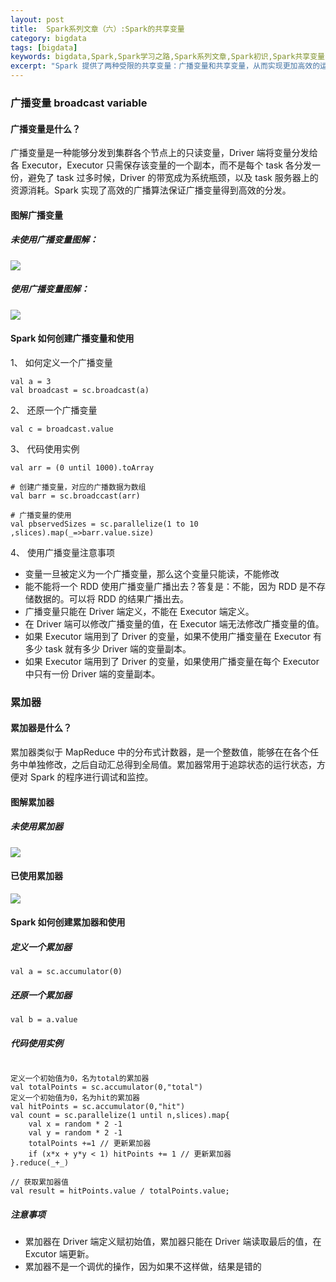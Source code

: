 ```yaml
---
layout: post
title:  Spark系列文章（六）:Spark的共享变量
category: bigdata 
tags: [bigdata]
keywords: bigdata,Spark,Spark学习之路,Spark系列文章,Spark初识,Spark共享变量
excerpt: "Spark 提供了两种受限的共享变量：广播变量和共享变量，从而实现更加高效的运算"
---
```

### 广播变量 broadcast variable

#### 广播变量是什么？
广播变量是一种能够分发到集群各个节点上的只读变量，Driver 端将变量分发给各 Executor，Executor 只需保存该变量的一个副本，而不是每个 task 各分发一份，避免了 task 过多时候，Driver 的带宽成为系统瓶颈，以及 task 服务器上的资源消耗。Spark 实现了高效的广播算法保证广播变量得到高效的分发。

#### 图解广播变量

##### 未使用广播变量图解：
![](https://static.studytime.xin/image/articles/spring-boot1228818-20180421162057226-1988253385.png?x-oss-process=image/resize,w_600)

##### 使用广播变量图解：
![](https://static.studytime.xin/image/articles/spring-boot1228818-20180421162148572-1992224700.png?x-oss-process=image/resize,w_600)

#### Spark 如何创建广播变量和使用

1、 如何定义一个广播变量
```
val a = 3
val broadcast = sc.broadcast(a)
```
2、 还原一个广播变量
```
val c = broadcast.value
```
3、 代码使用实例
```
val arr = (0 until 1000).toArray

# 创建广播变量，对应的广播数据为数组
val barr = sc.broadccast(arr) 

# 广播变量的使用
val pbservedSizes = sc.parallelize(1 to 10 ,slices).map(_=>barr.value.size)
```
4、 使用广播变量注意事项
- 变量一旦被定义为一个广播变量，那么这个变量只能读，不能修改
- 能不能将一个 RDD 使用广播变量广播出去？答复是：不能，因为 RDD 是不存储数据的。可以将 RDD 的结果广播出去。
- 广播变量只能在 Driver 端定义，不能在 Executor 端定义。
- 在 Driver 端可以修改广播变量的值，在 Executor 端无法修改广播变量的值。
- 如果 Executor 端用到了 Driver 的变量，如果不使用广播变量在 Executor 有多少 task 就有多少 Driver 端的变量副本。
- 如果 Executor 端用到了 Driver 的变量，如果使用广播变量在每个 Executor 中只有一份 Driver 端的变量副本。


### 累加器 

#### 累加器是什么？
累加器类似于 MapReduce 中的分布式计数器，是一个整数值，能够在在各个任务中单独修改，之后自动汇总得到全局值。累加器常用于追踪状态的运行状态，方便对 Spark 的程序进行调试和监控。

#### 图解累加器

##### 未使用累加器

![](https://static.studytime.xin/image/articles/spring-boot1228818-20180421164701390-9845184.png?x-oss-process=image/resize,w_800)

#### 已使用累加器

![](https://static.studytime.xin/image/articles/spring-boot1228818-20180421165419534-240211041.png?x-oss-process=image/resize,w_800)

#### Spark 如何创建累加器和使用

##### 定义一个累加器
```
val a = sc.accumulator(0)
```

##### 还原一个累加器
```
val b = a.value

```

##### 代码使用实例

```

定义一个初始值为0，名为total的累加器
val totalPoints = sc.accumulator(0,"total")
定义一个初始值为0，名为hit的累加器
val hitPoints = sc.accumulator(0,"hit")
val count = sc.parallelize(1 until n,slices).map{
    val x = random * 2 -1
    val y = random * 2 -1
    totalPoints +=1 // 更新累加器
    if (x*x + y*y < 1) hitPoints += 1 // 更新累加器
}.reduce(_+_)

// 获取累加器值
val result = hitPoints.value / totalPoints.value;
```

##### 注意事项
- 累加器在 Driver 端定义赋初始值，累加器只能在 Driver 端读取最后的值，在 Excutor 端更新。
- 累加器不是一个调优的操作，因为如果不这样做，结果是错的